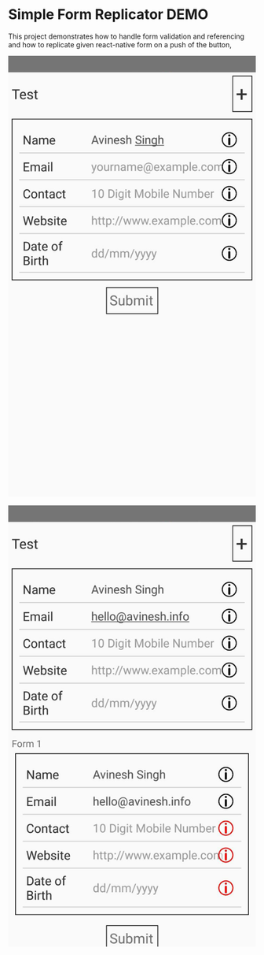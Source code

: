 # Simple Form Replicator DEMO

This project demonstrates how to handle form validation and referencing and how to replicate given react-native form on a push of the button,

![Demo Screen 1](https://raw.githubusercontent.com/avin3sh/formReplicator/master/demo/demo-1.png)

![Demo Screen 2](https://raw.githubusercontent.com/avin3sh/formReplicator/master/demo/demo-2.png)
